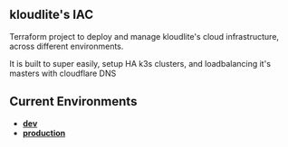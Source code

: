 ## kloudlite's IAC

Terraform project to deploy and manage kloudlite's cloud infrastructure, across different environments.

It is built to super easily, setup HA k3s clusters, and loadbalancing it's masters with cloudflare DNS

## Current Environments
- [**dev**](./terraform/dev)
- [**production**](./terraform/production)

